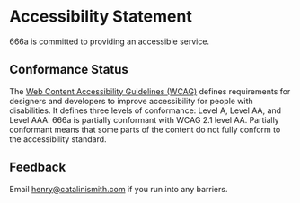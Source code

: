 # Accessibility Statement

666a is committed to providing an accessible service.

## Conformance Status

The [Web Content Accessibility Guidelines (WCAG)](https://www.w3.org/WAI/standards-guidelines/wcag/) defines requirements for designers and developers to improve accessibility for people with disabilities. It defines three levels of conformance: Level A, Level AA, and Level AAA. 666a is partially conformant with WCAG 2.1 level AA. Partially conformant means that some parts of the content do not fully conform to the accessibility standard.

## Feedback

Email henry@catalinismith.com if you run into any barriers.
